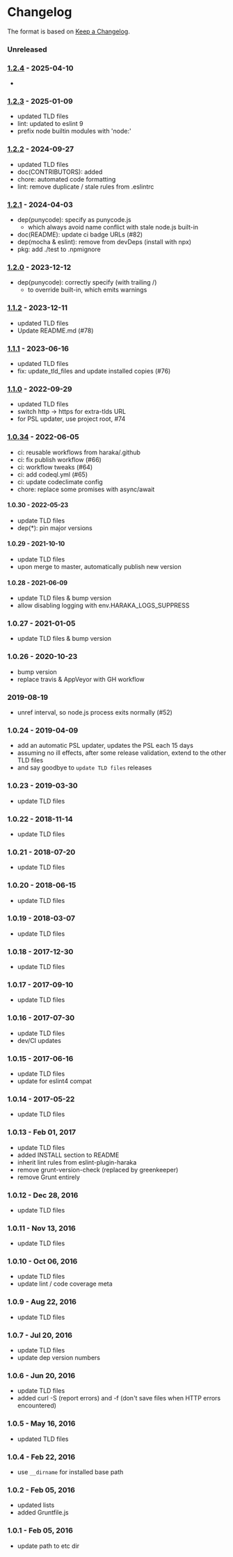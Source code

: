 # Changelog

The format is based on [Keep a Changelog](https://keepachangelog.com/).

### Unreleased

### [1.2.4] - 2025-04-10

- 

### [1.2.3] - 2025-01-09

- updated TLD files
- lint: updated to eslint 9
- prefix node builtin modules with 'node:'

### [1.2.2] - 2024-09-27

- updated TLD files
- doc(CONTRIBUTORS): added
- chore: automated code formatting
- lint: remove duplicate / stale rules from .eslintrc

### [1.2.1] - 2024-04-03

- dep(punycode): specify as punycode.js
  - which always avoid name conflict with stale node.js built-in
- doc(README): update ci badge URLs (#82)
- dep(mocha & eslint): remove from devDeps (install with npx)
- pkg: add ./test to .npmignore

### [1.2.0] - 2023-12-12

- dep(punycode): correctly specify (with trailing /)
  - to override built-in, which emits warnings

### [1.1.2] - 2023-12-11

- updated TLD files
- Update README.md (#78)

### [1.1.1] - 2023-06-16

- updated TLD files
- fix: update_tld_files and update installed copies (#76)

### [1.1.0] - 2022-09-29

- updated TLD files
- switch http -> https for extra-tlds URL
- for PSL updater, use project root, #74

### [1.0.34] - 2022-06-05

- ci: reusable workflows from haraka/.github
- ci: fix publish workflow (#66)
- ci: workflow tweaks (#64)
- ci: add codeql.yml (#65)
- ci: update codeclimate config
- chore: replace some promises with async/await

#### 1.0.30 - 2022-05-23

- update TLD files
- dep(\*): pin major versions

#### 1.0.29 - 2021-10-10

- update TLD files
- upon merge to master, automatically publish new version

#### 1.0.28 - 2021-06-09

- update TLD files & bump version
- allow disabling logging with env.HARAKA_LOGS_SUPPRESS

### 1.0.27 - 2021-01-05

- update TLD files & bump version

### 1.0.26 - 2020-10-23

- bump version
- replace travis & AppVeyor with GH workflow

### 2019-08-19

- unref interval, so node.js process exits normally (#52)

### 1.0.24 - 2019-04-09

- add an automatic PSL updater, updates the PSL each 15 days
- assuming no ill effects, after some release validation, extend to the other TLD files
- and say goodbye to `update TLD files` releases

### 1.0.23 - 2019-03-30

- update TLD files

### 1.0.22 - 2018-11-14

- update TLD files

### 1.0.21 - 2018-07-20

- update TLD files

### 1.0.20 - 2018-06-15

- update TLD files

### 1.0.19 - 2018-03-07

- update TLD files

### 1.0.18 - 2017-12-30

- update TLD files

### 1.0.17 - 2017-09-10

- update TLD files

### 1.0.16 - 2017-07-30

- update TLD files
- dev/CI updates

### 1.0.15 - 2017-06-16

- update TLD files
- update for eslint4 compat

### 1.0.14 - 2017-05-22

- update TLD files

### 1.0.13 - Feb 01, 2017

- update TLD files
- added INSTALL section to README
- inherit lint rules from eslint-plugin-haraka
- remove grunt-version-check (replaced by greenkeeper)
- remove Grunt entirely

### 1.0.12 - Dec 28, 2016

- update TLD files

### 1.0.11 - Nov 13, 2016

- update TLD files

### 1.0.10 - Oct 06, 2016

- update TLD files
- update lint / code coverage meta

### 1.0.9 - Aug 22, 2016

- update TLD files

### 1.0.7 - Jul 20, 2016

- update TLD files
- update dep version numbers

### 1.0.6 - Jun 20, 2016

- update TLD files
- added curl -S (report errors) and -f (don't save files when HTTP errors encountered)

### 1.0.5 - May 16, 2016

- updated TLD files

### 1.0.4 - Feb 22, 2016

- use `__dirname` for installed base path

### 1.0.2 - Feb 05, 2016

- updated lists
- added Gruntfile.js

### 1.0.1 - Feb 05, 2016

- update path to etc dir

[1.04]: https://github.com/haraka/haraka-tld/releases/tag/1.04
[1.0.6]: https://github.com/haraka/haraka-tld/releases/tag/v1.0.6
[1.0.8]: https://github.com/haraka/haraka-tld/releases/tag/1.0.8
[1.0.11]: https://github.com/haraka/haraka-tld/releases/tag/1.0.11
[1.0.27]: https://github.com/haraka/haraka-tld/releases/tag/1.0.27
[1.0.29]: https://github.com/haraka/haraka-tld/releases/tag/1.0.29
[1.0.30]: https://github.com/haraka/haraka-tld/releases/tag/1.0.30
[1.0.31]: https://github.com/haraka/haraka-tld/releases/tag/1.0.31
[1.0.32]: https://github.com/haraka/haraka-tld/releases/tag/1.0.31
[1.0.34]: https://github.com/haraka/haraka-tld/releases/tag/1.0.34
[1.1.0]: https://github.com/haraka/haraka-tld/releases/tag/v1.1.0
[1.1.1]: https://github.com/haraka/haraka-tld/releases/tag/v1.1.1
[1.1.2]: https://github.com/haraka/haraka-tld/releases/tag/v1.1.2
[1.2.0]: https://github.com/haraka/haraka-tld/releases/tag/v1.2.0
[1.2.1]: https://github.com/haraka/haraka-tld/releases/tag/v1.2.1
[1.2.2]: https://github.com/haraka/haraka-tld/releases/tag/v1.2.2
[1.2.3]: https://github.com/haraka/haraka-tld/releases/tag/v1.2.3
[1.2.4]: https://github.com/haraka/haraka-tld/releases/tag/v1.2.4
